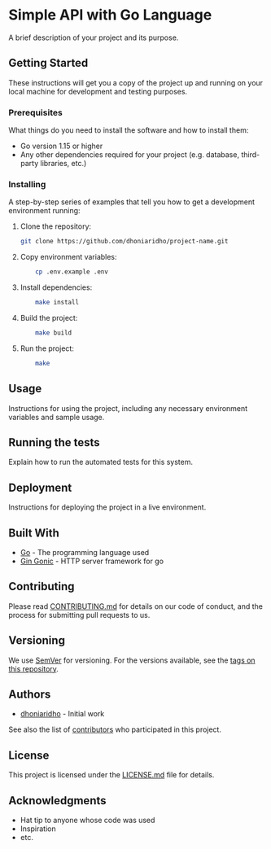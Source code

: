 # Simple API with Go Language

A brief description of your project and its purpose.

## Getting Started

These instructions will get you a copy of the project up and running on your local machine for development and testing purposes.

### Prerequisites
What things do you need to install the software and how to install them:

- Go version 1.15 or higher
- Any other dependencies required for your project (e.g. database, third-party libraries, etc.)

### Installing
A step-by-step series of examples that tell you how to get a development environment running:

1. Clone the repository:

    ```bash
    git clone https://github.com/dhoniaridho/project-name.git
    ```

2. Copy environment variables:

    ```bash
        cp .env.example .env
    ```
3. Install dependencies:

    ```bash
        make install
    ```

4. Build the project:

    ```bash
        make build
    ```

5. Run the project:

    ```bash
        make
    ```

## Usage

Instructions for using the project, including any necessary environment variables and sample usage.

## Running the tests

Explain how to run the automated tests for this system.


## Deployment

Instructions for deploying the project in a live environment.

## Built With

- [Go](https://golang.org/) - The programming language used
- [Gin Gonic](https://gin-gonic.com/) - HTTP server framework for go

## Contributing

Please read [CONTRIBUTING.md](https://github.com/your-username/project-name/blob/master/CONTRIBUTING.md) for details on our code of conduct, and the process for submitting pull requests to us.

## Versioning

We use [SemVer](http://semver.org/) for versioning. For the versions available, see the [tags on this repository](https://github.com/your-username/project-name/tags).

## Authors

- [dhoniaridho](https://github.com/dhoniaridho) - Initial work

See also the list of [contributors](https://github.com/your-username/project-name/contributors) who participated in this project.

## License

This project is licensed under the [LICENSE.md](https://github.com/your-username/project-name/blob/master/LICENSE.md) file for details.

## Acknowledgments

- Hat tip to anyone whose code was used
- Inspiration
- etc.
